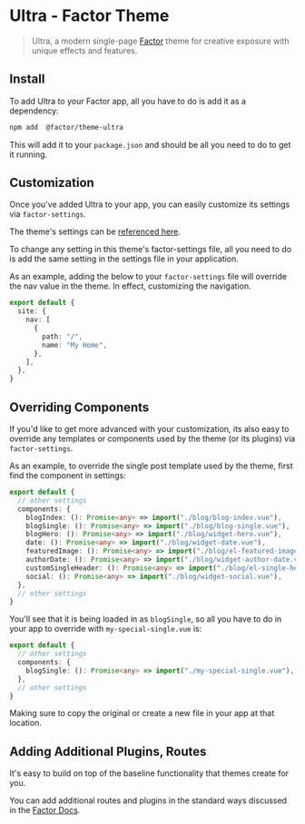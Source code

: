 # Ultra - Factor Theme

> Ultra, a modern single-page [Factor](https://factor.dev/) theme for creative exposure with unique effects and features.

## Install

To add Ultra to your Factor app, all you have to do is add it as a dependency:

```bash
npm add  @factor/theme-ultra
```

This will add it to your `package.json` and should be all you need to do to get it running.

## Customization

Once you've added Ultra to your app, you can easily customize its settings via `factor-settings`.

The theme's settings can be [referenced here](https://github.com/fiction-com/factor/blob/development/%40themes/theme-ultra/src/factor-settings.ts).

To change any setting in this theme's factor-settings file, all you need to do is add the same setting in the settings file in your application.

As an example, adding the below to your `factor-settings` file will override the nav value in the theme. In effect, customizing the navigation.

```typescript
export default {
  site: {
    nav: [
      {
        path: "/",
        name: "My Home",
      },
    ],
  },
}
```

## Overriding Components

If you'd like to get more advanced with your customization, its also easy to override any templates or components used by the theme (or its plugins) via `factor-settings`.

As an example, to override the single post template used by the theme, first find the component in settings:

```typescript
export default {
  // other settings
  components: {
    blogIndex: (): Promise<any> => import("./blog/blog-index.vue"),
    blogSingle: (): Promise<any> => import("./blog/blog-single.vue"),
    blogHero: (): Promise<any> => import("./blog/widget-hero.vue"),
    date: (): Promise<any> => import("./blog/widget-date.vue"),
    featuredImage: (): Promise<any> => import("./blog/el-featured-image.vue"),
    authorDate: (): Promise<any> => import("./blog/widget-author-date.vue"),
    customSingleHeader: (): Promise<any> => import("./blog/el-single-header.vue"),
    social: (): Promise<any> => import("./blog/widget-social.vue"),
  },
  // other settings
}
```

You'll see that it is being loaded in as `blogSingle`, so all you have to do in your app to override with `my-special-single.vue` is:

```typescript
export default {
  // other settings
  components: {
    blogSingle: (): Promise<any> => import("./my-special-single.vue"),
  },
  // other settings
}
```

Making sure to copy the original or create a new file in your app at that location.

## Adding Additional Plugins, Routes

It's easy to build on top of the baseline functionality that themes create for you.

You can add additional routes and plugins in the standard ways discussed in the [Factor Docs](https://factor.dev/docs).
